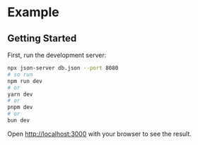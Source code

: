 # Example

## Getting Started

First, run the development server:

```bash
npx json-server db.json --port 8080
# so run
npm run dev
# or
yarn dev
# or
pnpm dev
# or
bun dev
```

Open [http://localhost:3000](http://localhost:3000) with your browser to see the result.
